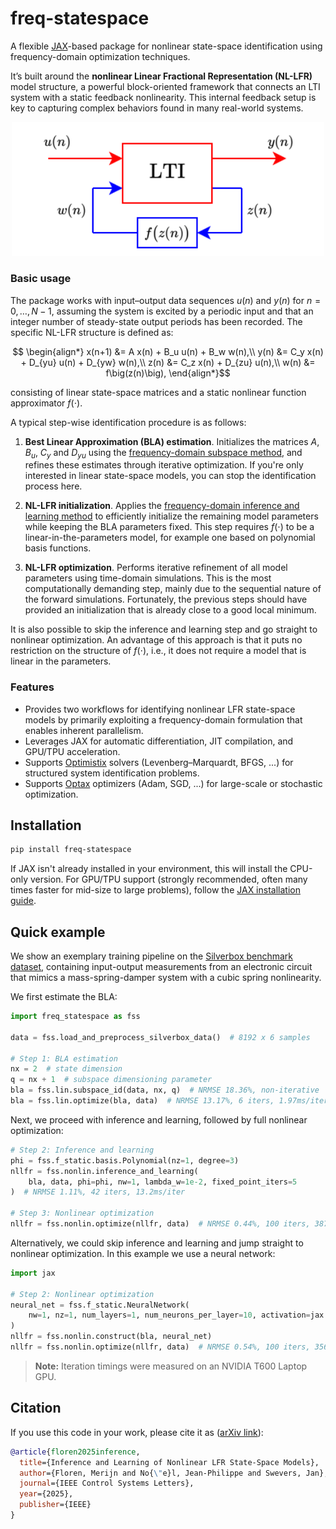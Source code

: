 # freq-statespace
A flexible [JAX](https://docs.jax.dev/en/latest/index.html)-based package for nonlinear state-space identification using frequency-domain optimization techniques. 

It’s built around the **nonlinear Linear Fractional Representation (NL-LFR)** model structure, a powerful block-oriented framework that connects an LTI system with a static feedback nonlinearity. This internal feedback setup is key to capturing complex behaviors found in many real-world systems.
<div align="center">
  <img src="https://github.com/merijnfloren/freq-statespace/raw/main/model_structure.svg" width="500px" />
</div>

### Basic usage

The package works with input–output data sequences $u(n)$ and $y(n)$ for $n = 0, \ldots, N-1$, assuming the system is excited by a periodic input and that an integer number of steady-state output periods has been recorded. The specific NL-LFR structure is defined as:
```math
  \begin{align*}
    x(n+1) &= A x(n) + B_u u(n) + B_w w(n),\\
    y(n) &= C_y x(n) + D_{yu} u(n) + D_{yw} w(n),\\
    z(n) &= C_z x(n) + D_{zu} u(n),\\ 
    w(n) &= f\big(z(n)\big),
  \end{align*}
```
consisting of linear state-space matrices and a static nonlinear function approximator $f(\cdot)$. 

A typical step-wise identification procedure is as follows:

1. **Best Linear Approximation (BLA) estimation**.
   Initializes the matrices $A$, $B_u$, $C_y$ and $D_{yu}$ using the [frequency-domain subspace method](https://github.com/tomasmckelvey/fsid), and refines these estimates through iterative optimization. If you're only interested in linear state-space models, you can stop the identification process here.

2. **NL-LFR initialization**.
  Applies the [frequency-domain inference and learning method](https://arxiv.org/abs/2503.14409) to efficiently initialize the remaining model parameters while keeping the BLA parameters fixed. This step requires $f(\cdot)$ to be a linear-in-the-parameters model, for example one based on polynomial basis functions.

3. **NL-LFR optimization**. Performs iterative refinement of all model parameters using time-domain simulations. This is the most computationally demanding step, mainly due to the sequential nature of the forward simulations. Fortunately, the previous steps should have provided an initialization that is already close to a good local minimum.

It is also possible to skip the inference and learning step and go straight to nonlinear optimization. An advantage of this approach is that it puts no restriction on the structure of $f(\cdot)$, i.e., it does not require a model that is linear in the parameters.

### Features
- Provides two workflows for identifying nonlinear LFR state-space models by primarily exploiting a frequency-domain formulation that enables inherent parallelism.
- Leverages JAX for automatic differentiation, JIT compilation, and GPU/TPU acceleration.
- Supports [Optimistix](https://docs.kidger.site/optimistix/) solvers (Levenberg–Marquardt, BFGS, ...) for structured system identification problems.
- Supports [Optax](https://optax.readthedocs.io/en/latest/) optimizers (Adam, SGD, ...) for large-scale or stochastic optimization.

## Installation

```bash
pip install freq-statespace
```

If JAX isn't already installed in your environment, this will install the CPU-only version. For GPU/TPU support (strongly recommended, often many times faster for mid-size to large problems), follow the [JAX installation guide](https://github.com/google/jax#installation).

## Quick example

We show an exemplary training pipeline on the [Silverbox benchmark dataset](https://www.nonlinearbenchmark.org/benchmarks/silverbox), containing input-output measurements from an electronic circuit that mimics a mass-spring-damper system with a cubic spring nonlinearity.

We first estimate the BLA:

```python
import freq_statespace as fss

data = fss.load_and_preprocess_silverbox_data()  # 8192 x 6 samples

# Step 1: BLA estimation
nx = 2  # state dimension
q = nx + 1  # subspace dimensioning parameter
bla = fss.lin.subspace_id(data, nx, q)  # NRMSE 18.36%, non-iterative
bla = fss.lin.optimize(bla, data)  # NRMSE 13.17%, 6 iters, 1.97ms/iter
```
Next, we proceed with inference and learning, followed by full nonlinear optimization:

```python
# Step 2: Inference and learning
phi = fss.f_static.basis.Polynomial(nz=1, degree=3)
nllfr = fss.nonlin.inference_and_learning(
    bla, data, phi=phi, nw=1, lambda_w=1e-2, fixed_point_iters=5
)  # NRMSE 1.11%, 42 iters, 13.2ms/iter

# Step 3: Nonlinear optimization
nllfr = fss.nonlin.optimize(nllfr, data)  # NRMSE 0.44%, 100 iters, 387ms/iter
```

Alternatively, we could skip inference and learning and jump straight to nonlinear optimization. In this example we use a neural network:
```python
import jax

# Step 2: Nonlinear optimization
neural_net = fss.f_static.NeuralNetwork(
    nw=1, nz=1, num_layers=1, num_neurons_per_layer=10, activation=jax.nn.relu
)
nllfr = fss.nonlin.construct(bla, neural_net)
nllfr = fss.nonlin.optimize(nllfr, data)  # NRMSE 0.54%, 100 iters, 356ms/iter
```
> **Note:** Iteration timings were measured on an NVIDIA T600 Laptop GPU.

## Citation
If you use this code in your work, please cite it as ([arXiv link](https://arxiv.org/abs/2503.14409)):
```bibtex
@article{floren2025inference,
  title={Inference and Learning of Nonlinear LFR State-Space Models},
  author={Floren, Merijn and No{\"e}l, Jean-Philippe and Swevers, Jan},
  journal={IEEE Control Systems Letters},
  year={2025},
  publisher={IEEE}
}
```
